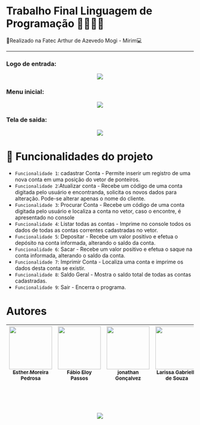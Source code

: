 <h1>Trabalho Final Linguagem de Programação 👨‍💻👩‍💻</h1>
 🏫Realizado na Fatec Arthur de Azevedo  Mogi - Mirim💻
 <hr>

<h3>Logo de entrada:</h1>
<p align = "center">
<img  src ="https://user-images.githubusercontent.com/61357219/205297621-377a7e90-7f66-470a-a16d-186ac654c9ec.jpg"></img>
</p>
<h3>Menu inicial:</h1>
<p align = "center">
<img align = "center" src ="https://user-images.githubusercontent.com/61357219/205297648-6f6c0393-3c0c-42fb-b6c0-e5beaaaef1d2.jpg"></img>
</p>

<h3>Tela de saida:</h1>
<p align = "center">
<img align = "center" src ="https://user-images.githubusercontent.com/61357219/205297662-8876fcc6-2f78-4d34-a782-e27341d4afd9.jpg"></img>
</p>

# :hammer: Funcionalidades do projeto

- `Funcionalidade 1`: cadastrar Conta - Permite inserir um registro de uma nova conta em uma posição do vetor de ponteiros.
- `Funcionalidade 2`:Atualizar conta - Recebe um código de uma conta digitada pelo usuário e encontranda, solicita os novos dados para alteração. Pode-se alterar apenas o nome do cliente.
- `Funcionalidade 3`: Procurar Conta - Recebe um código de uma conta digitada pelo usuário e localiza a conta no vetor, caso o encontre, é apresentado no console
- `Funcionalidade 4`: Listar todas as contas - Imprime no console todos os dados de todas as contas correntes cadastradas no vetor.
- `Funcionalidade 5`: Depositar - Recebe um valor positivo e efetua o depósito na conta informada, alterando o saldo da conta.
- `Funcionalidade 6`: Sacar - Recebe um valor positivo e efetua o saque na conta informada, alterando o saldo da conta.
- `Funcionalidade 7`: Imprimir Conta - Localiza uma conta e imprime os dados desta conta se existir.
- `Funcionalidade 8`: Saldo Geral - Mostra o saldo total de todas as contas cadastradas.
- `Funcionalidade 9`: Sair -  Encerra o programa.

# Autores

| [<img src="https://avatars.githubusercontent.com/u/90858007?v=4https://avatars.githubusercontent.com/u/90858007?v=4" width=115><br><sub>Esther Moreira Pedrosa</sub>](https://github.com/EstherMoreiraPedrosa) |  [<img src="https://avatars.githubusercontent.com/u/61357219?v=4" width=115><br><sub>Fábio Eloy Passos</sub>](https://github.com/FabioPassos10) |  [<img src="https://avatars.githubusercontent.com/u/99525808?v=4" width=115><br><sub>jonathan Gonçalvez</sub>](https://github.com/Joejoegoncalves) | [<img src="https://avatars.githubusercontent.com/u/105463088?v=4https://avatars.githubusercontent.com/u/105463088?v=4" width=115><br><sub>Larissa Gabrielle de Souza</sub>](https://github.com/LarissaGabrielle) |
| :---: | :---: | :---: | :---: |


<br>
<br>
<br>
<p align="center">
<img src="http://img.shields.io/static/v1?label=STATUS&message=%20FINALIZADO&color=GREEN&style=for-the-badge"/>
</p>





